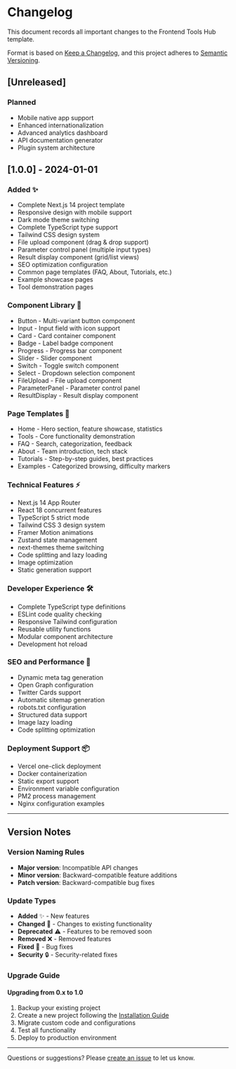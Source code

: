# Changelog

This document records all important changes to the Frontend Tools Hub template.

Format is based on [Keep a Changelog](https://keepachangelog.com/en/1.0.0/),
and this project adheres to [Semantic Versioning](https://semver.org/).

## [Unreleased]

### Planned
- Mobile native app support
- Enhanced internationalization
- Advanced analytics dashboard
- API documentation generator
- Plugin system architecture

## [1.0.0] - 2024-01-01

### Added ✨
- Complete Next.js 14 project template
- Responsive design with mobile support
- Dark mode theme switching
- Complete TypeScript type support
- Tailwind CSS design system
- File upload component (drag & drop support)
- Parameter control panel (multiple input types)
- Result display component (grid/list views)
- SEO optimization configuration
- Common page templates (FAQ, About, Tutorials, etc.)
- Example showcase pages
- Tool demonstration pages

### Component Library 🧩
- Button - Multi-variant button component
- Input - Input field with icon support
- Card - Card container component
- Badge - Label badge component
- Progress - Progress bar component
- Slider - Slider component
- Switch - Toggle switch component
- Select - Dropdown selection component
- FileUpload - File upload component
- ParameterPanel - Parameter control panel
- ResultDisplay - Result display component

### Page Templates 📄
- Home - Hero section, feature showcase, statistics
- Tools - Core functionality demonstration
- FAQ - Search, categorization, feedback
- About - Team introduction, tech stack
- Tutorials - Step-by-step guides, best practices
- Examples - Categorized browsing, difficulty markers

### Technical Features ⚡
- Next.js 14 App Router
- React 18 concurrent features
- TypeScript 5 strict mode
- Tailwind CSS 3 design system
- Framer Motion animations
- Zustand state management
- next-themes theme switching
- Code splitting and lazy loading
- Image optimization
- Static generation support

### Developer Experience 🛠️
- Complete TypeScript type definitions
- ESLint code quality checking
- Responsive Tailwind configuration
- Reusable utility functions
- Modular component architecture
- Development hot reload

### SEO and Performance 🚀
- Dynamic meta tag generation
- Open Graph configuration
- Twitter Cards support
- Automatic sitemap generation
- robots.txt configuration
- Structured data support
- Image lazy loading
- Code splitting optimization

### Deployment Support 📦
- Vercel one-click deployment
- Docker containerization
- Static export support
- Environment variable configuration
- PM2 process management
- Nginx configuration examples

---

## Version Notes

### Version Naming Rules
- **Major version**: Incompatible API changes
- **Minor version**: Backward-compatible feature additions
- **Patch version**: Backward-compatible bug fixes

### Update Types
- **Added** ✨ - New features
- **Changed** 🔄 - Changes to existing functionality
- **Deprecated** ⚠️ - Features to be removed soon
- **Removed** ❌ - Removed features
- **Fixed** 🐛 - Bug fixes
- **Security** 🔒 - Security-related fixes

### Upgrade Guide

#### Upgrading from 0.x to 1.0
1. Backup your existing project
2. Create a new project following the [Installation Guide](README.md#quick-start)
3. Migrate custom code and configurations
4. Test all functionality
5. Deploy to production environment

---

Questions or suggestions? Please [create an issue](../../issues) to let us know.